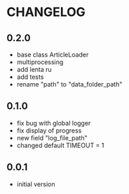 CHANGELOG
=========

0.2.0
-----
- base class ArticleLoader
- multiprocessing
- add lenta ru
- add tests
- rename "path" to "data_folder_path"

0.1.0
-----
- fix bug with global logger
- fix display of progress
- new field "log_file_path"
- changed default TIMEOUT = 1

0.0.1
-----

- initial version
